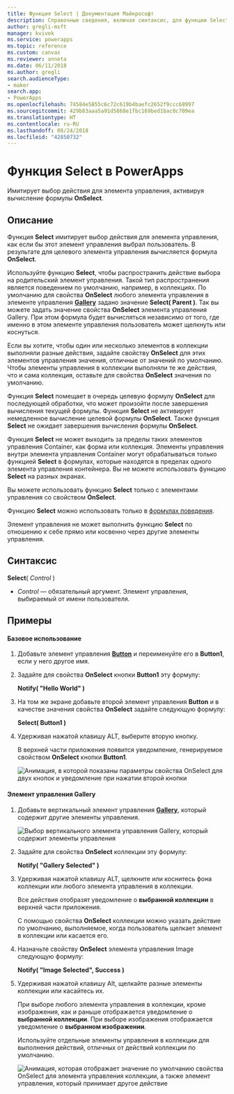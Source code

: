```yaml
---
title: Функция Select | Документация Майкрософт
description: Справочные сведения, включая синтаксис, для функции Select в PowerApps
author: gregli-msft
manager: kvivek
ms.service: powerapps
ms.topic: reference
ms.custom: canvas
ms.reviewer: anneta
ms.date: 06/11/2018
ms.author: gregli
search.audienceType:
- maker
search.app:
- PowerApps
ms.openlocfilehash: 74584e5855c6c72c619b4baefc2652f9ccc68997
ms.sourcegitcommit: 429b83aaa5a91d5868e1fbc169bed1bac0c709ea
ms.translationtype: HT
ms.contentlocale: ru-RU
ms.lasthandoff: 08/24/2018
ms.locfileid: "42850732"
---
```

# <a name="select-function-in-powerapps"></a>Функция Select в PowerApps
Имитирует выбор действия для элемента управления, активируя вычисление формулы **OnSelect**.

## <a name="description"></a>Описание
Функция **Select** имитирует выбор действия для элемента управления, как если бы этот элемент управления выбрал пользователь. В результате для целевого элемента управления вычисляется формула **OnSelect**.

Используйте функцию **Select**, чтобы распространить действие выбора на родительский элемент управления. Такой тип распространения является поведением по умолчанию, например, в коллекциях. По умолчанию для свойства **OnSelect** любого элемента управления в элементе управления **[Gallery](../controls/control-gallery.md)** задано значение **Select( Parent )**. Так вы можете задать значение свойства **OnSelect** элемента управления Gallery. При этом формула будет вычисляться независимо от того, где именно в этом элементе управления пользователь может щелкнуть или коснуться.

Если вы хотите, чтобы один или несколько элементов в коллекции выполняли разные действия, задайте свойству **OnSelect** для этих элементов управления значения, отличные от значений по умолчанию. Чтобы элементы управления в коллекции выполняли те же действия, что и сама коллекция, оставьте для свойства **OnSelect** значения по умолчанию.

Функция **Select** помещает в очередь целевую формулу **OnSelect** для последующей обработки, что может произойти после завершения вычисления текущей формулы. Функция **Select** не активирует немедленное вычисление целевой формулы **OnSelect**. Также функция **Select** не ожидает завершения вычисления формулы **OnSelect**.

Функция **Select** не может выходить за пределы таких элементов управления Container, как форма или коллекция. Элементы управления внутри элемента управления Container могут обрабатываться только функцией **Select** в формулах, которые находятся в пределах одного элемента управления контейнера. Вы не можете использовать функцию **Select** на разных экранах.

Вы можете использовать функцию **Select** только с элементами управления со свойством **OnSelect**.

Функцию **Select** можно использовать только в [формулах поведения](../working-with-formulas-in-depth.md).

Элемент управления не может выполнить функцию **Select** по отношению к себе прямо или косвенно через другие элементы управления.

## <a name="syntax"></a>Синтаксис
**Select**( *Control* )

* *Control* — обязательный аргумент.  Элемент управления, выбираемый от имени пользователя.

## <a name="examples"></a>Примеры

#### <a name="basic-usage"></a>Базовое использование

1. Добавьте элемент управления **[Button](../controls/control-button.md)** и переименуйте его в **Button1**, если у него другое имя.

1. Задайте для свойства **OnSelect** кнопки **Button1** эту формулу:

    **Notify( "Hello World" )**

1. На том же экране добавьте второй элемент управления **Button** и в качестве значения свойства **OnSelect** задайте следующую формулу:

    **Select( Button1 )**

1. Удерживая нажатой клавишу ALT, выберите вторую кнопку.

    В верхней части приложения появится уведомление, генерируемое свойством **OnSelect** кнопки **Button1**.

    ![Анимация, в которой показаны параметры свойства OnSelect для двух кнопок и уведомление при нажатии второй кнопки](media/function-select/basic-select.gif)

#### <a name="gallery-control"></a>Элемент управления Gallery

1. Добавьте вертикальный элемент управления **[Gallery](../controls/control-gallery.md)**, который содержит другие элементы управления.

    ![Выбор вертикального элемента управления Gallery, который содержит элементы управления](media/function-select/select-gallery.png)

2. Задайте для свойства **OnSelect** коллекции эту формулу:
 
    **Notify( "Gallery Selected" )**

3. Удерживая нажатой клавишу ALT, щелкните или коснитесь фона коллекции или любого элемента управления в коллекции.

    Все действия отобразят уведомление о **выбранной коллекции** в верхней части приложения.

    С помощью свойства **OnSelect** коллекции можно указать действие по умолчанию, выполняемое, когда пользователь щелкает элемент в коллекции или касается его.

5. Назначьте свойству **OnSelect** элемента управления Image следующую формулу:

    **Notify( "Image Selected", Success )**

6. Удерживая нажатой клавишу Alt, щелкайте разные элементы коллекции или касайтесь их.

    При выборе любого элемента управления в коллекции, кроме изображения, как и раньше отображается уведомление о **выбранной коллекции**. При выборе изображения отображается уведомление о **выбранном изображении**.
 
    Используйте отдельные элементы управления в коллекции для выполнения действий, отличных от действий коллекции по умолчанию.

    ![Анимация, которая отображает значение по умолчанию свойства OnSelect для элемента управления коллекции, а также элемент управления, который принимает другое действие](media/function-select/gallery-select.gif)

